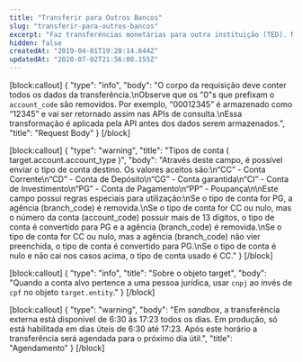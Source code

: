 ```yaml
---
title: "Transferir para Outros Bancos"
slug: "transferir-para-outros-bancos"
excerpt: "Faz transferências monetárias para outra instituição (TED). Não é permitido realizar uma TED de uma conta Stone para outra conta Stone.\n\nCaso a transferência seja criada em um dia não útil ou fora do horário de funcionamento de TEDs, a transferência será agendada automaticamente para o dia seguinte. Nesse caso seu status será `DELAYED_TO_NEXT_BUSINESS_DAY`, como também a flag `delayed_to_next_business_day = true`. O campo `scheduled_to_effective` conterá a data para a qual a TED foi agendada.\n\nA transferência também pode ser agendada através do campo `scheduled_to`. A data usada no campo `scheduled_to` deve estar entre a data `next_available_execution_date` e a data limite retornada no campo `execution_limit_date` da [API de calendário de agendamento](https://docs.openbank.stone.com.br/reference#calend%C3%A1rio-de-agendamento) chamada com o parâmetro `operation_type=external_transfer`. Caso a data escolhida seja menor do que `next_available_execution_date`, a transferência será executada imediatamente. Caso a data seja maior que `execution_limit_date` será retornado um erro 422.\n\nCaso a data escolhida não seja um dia útil, a transferência será automaticamente agendada para o próximo dia útil depois do escolhido. O dia útil requisitado (que veio na request) e o efetivo (em que de fato o agendamento vai ocorrer) são representados pelos campos `scheduled_to_requested` e `scheduled_to_effective`.\n\nA data usada no campo `scheduled_to` deve obedecer a data limite retornada na [API de calendario de agendamento](https://docs.openbank.stone.com.br/reference#calend%C3%A1rio-de-agendamento). Caso contrário, será retornado um erro 422 na criação."
hidden: false
createdAt: "2019-04-01T19:28:14.644Z"
updatedAt: "2020-07-02T21:56:08.155Z"
---
```

[block:callout]
{
  "type": "info",
  "body": "O corpo da requisição deve conter todos os dados da transferência.\nObserve que os \"0\"s que prefixam o `account_code` são removidos. Por exemplo, “00012345” é armazenado como “12345” e vai ser retornado assim nas APIs de consulta.\nEssa transformação é aplicada pela API antes dos dados serem armazenados.",
  "title": "Request Body"
}
[/block]

[block:callout]
{
  "type": "warning",
  "title": "Tipos de conta ( target.account.account_type )",
  "body": "Através deste campo, é possível enviar o tipo de conta destino. Os valores aceitos são:\n“CC” - Conta Corrente\n“CD” - Conta de Depósito\n“CG” - Conta garantida\n“CI” - Conta de Investimento\n“PG” - Conta de Pagamento\n“PP” - Poupança\n\nEste campo possui regras especiais para utilização:\nSe o tipo de conta for PG, a agência (branch_code) é removida.\nSe o tipo de conta for CC ou nulo, mas o número da conta (account_code) possuir mais de 13 dígitos, o tipo de conta é convertido para PG e a agência (branch_code) é removida.\nSe o tipo de conta for CC ou nulo, mas a agência (branch_code) não vier preenchida, o tipo de conta é convertido para PG.\nSe o tipo de conta é nulo e não cai nos casos acima, o tipo de conta usado é CC."
}
[/block]

[block:callout]
{
  "type": "info",
  "title": "Sobre o objeto target",
  "body": "Quando a conta alvo pertence a uma pessoa jurídica, usar `cnpj` ao invés de `cpf` no objeto `target.entity`."
}
[/block]

[block:callout]
{
  "type": "warning",
  "body": "Em _sandbox_, a transferência externa está disponível de 6:30 às 17:23 todos os dias. Em produção, só está habilitada em dias úteis de 6:30 até 17:23. Após este horário a transferência será agendada para o próximo dia útil.",
  "title": "Agendamento"
}
[/block]